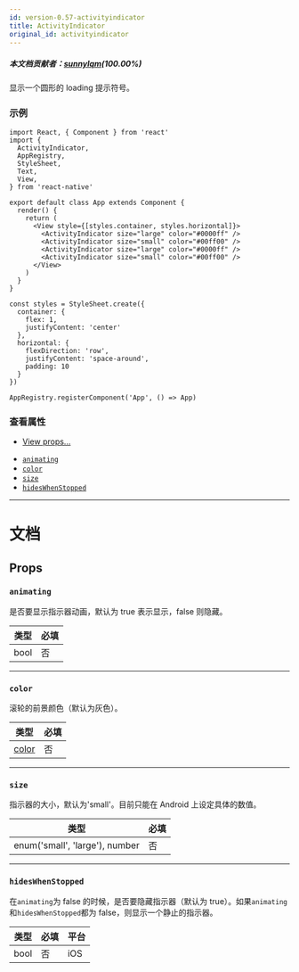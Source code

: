 ```yaml
---
id: version-0.57-activityindicator
title: ActivityIndicator
original_id: activityindicator
---
```


##### 本文档贡献者：[sunnylqm](https://github.com/search?q=sunnylqm%40qq.com+in%3Aemail&type=Users)(100.00%)

显示一个圆形的 loading 提示符号。

### 示例

```ReactNativeWebPlayer
import React, { Component } from 'react'
import {
  ActivityIndicator,
  AppRegistry,
  StyleSheet,
  Text,
  View,
} from 'react-native'

export default class App extends Component {
  render() {
    return (
      <View style={[styles.container, styles.horizontal]}>
        <ActivityIndicator size="large" color="#0000ff" />
        <ActivityIndicator size="small" color="#00ff00" />
        <ActivityIndicator size="large" color="#0000ff" />
        <ActivityIndicator size="small" color="#00ff00" />
      </View>
    )
  }
}

const styles = StyleSheet.create({
  container: {
    flex: 1,
    justifyContent: 'center'
  },
  horizontal: {
    flexDirection: 'row',
    justifyContent: 'space-around',
    padding: 10
  }
})

AppRegistry.registerComponent('App', () => App)
```

### 查看属性

- [View props...](view.md#props)

* [`animating`](activityindicator.md#animating)
* [`color`](activityindicator.md#color)
* [`size`](activityindicator.md#size)
* [`hidesWhenStopped`](activityindicator.md#hideswhenstopped)

---

# 文档

## Props

### `animating`

是否要显示指示器动画，默认为 true 表示显示，false 则隐藏。

| 类型 | 必填 |
| ---- | ---- |
| bool | 否   |

---

### `color`

滚轮的前景颜色（默认为灰色）。

| 类型               | 必填 |
| ------------------ | ---- |
| [color](colors.md) | 否   |

---

### `size`

指示器的大小，默认为'small'。目前只能在 Android 上设定具体的数值。

| 类型                           | 必填 |
| ------------------------------ | ---- |
| enum('small', 'large'), number | 否   |

---

### `hidesWhenStopped`

在`animating`为 false 的时候，是否要隐藏指示器（默认为 true）。如果`animating`和`hidesWhenStopped`都为 false，则显示一个静止的指示器。

| 类型 | 必填 | 平台 |
| ---- | ---- | ---- |
| bool | 否   | iOS  |
